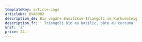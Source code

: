 ```yaml
---
templateKey: article-page
articleNr: BV40002
description_de: Bio vegane Basilikum-Triangoli im Kurkumateig
description_fr: ' Triangoli bio au basilic, pâte au curcuma'
unit: '2'
price: 24.--
---
```


